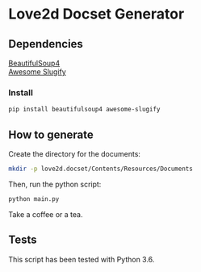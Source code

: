 # Love2d Docset Generator

## Dependencies

[BeautifulSoup4](https://www.crummy.com/software/BeautifulSoup/bs4/doc/)  
[Awesome Slugify](https://github.com/dimka665/awesome-slugify)

### Install

```bash
pip install beautifulsoup4 awesome-slugify
```

## How to generate

Create the directory for the documents:

```bash
mkdir -p love2d.docset/Contents/Resources/Documents
```

Then, run the python script:

```bash
python main.py
```

Take a coffee or a tea.

## Tests

This script has been tested with Python 3.6.
